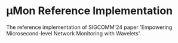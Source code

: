 
# μMon Reference Implementation

The reference implementation of SIGCOMM'24 paper 'Empowering Microsecond-level Network Monitoring with Wavelets'.


